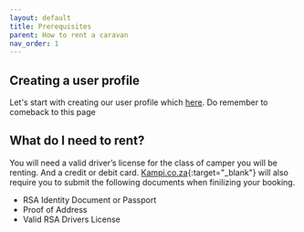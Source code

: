 ```yaml
---
layout: default
title: Prerequisites
parent: How to rent a caravan
nav_order: 1
---
```


## Creating a user profile
Let's start with creating our user profile which [here](/docs/registration/). Do remember to comeback to this page

## What do I need to rent?
You will need a valid driver’s license for the class of camper you will be renting. And a credit or debit card. [Kampi.co.za](https://kampi.co.za){:target="_blank"} will also require you to submit the following documents when finilizing your booking.

* RSA Identity Document or Passport 
* Proof of Address
* Valid RSA Drivers License